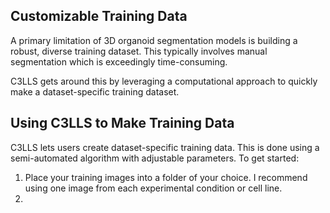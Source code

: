 ## Customizable Training Data

A primary limitation of 3D organoid segmentation models is building a robust, diverse training dataset. This typically involves manual segmentation which is exceedingly time-consuming.

C3LLS gets around this by leveraging a computational approach to quickly make a dataset-specific training dataset. 

## Using C3LLS to Make Training Data

C3LLS lets users create dataset-specific training data. This is done using a semi-automated algorithm with adjustable parameters. To get started:

1. Place your training images into a folder of your choice. I recommend using one image from each experimental condition or cell line.
2. 
